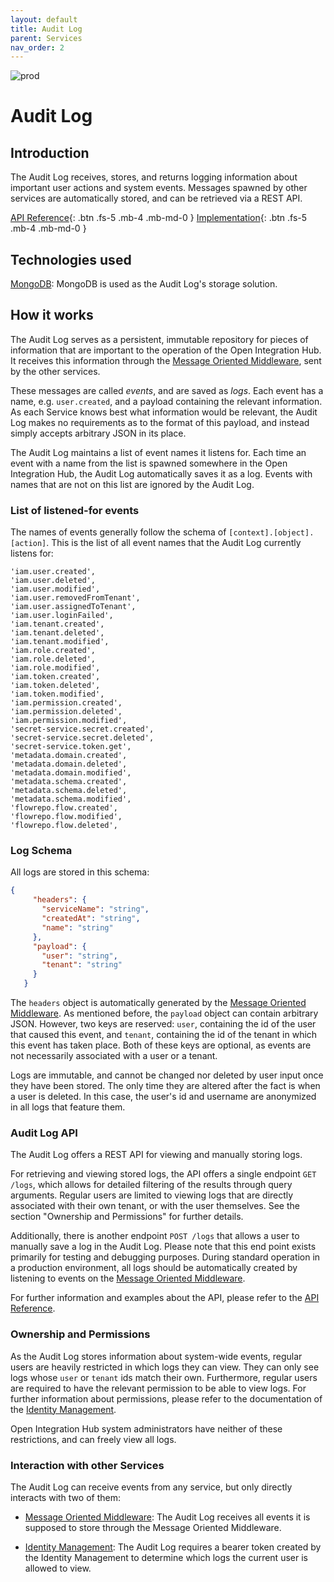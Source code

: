 ```yaml
---
layout: default
title: Audit Log
parent: Services
nav_order: 2
---
```


<!-- Description Guidelines

Please note:
Use the full links to reference other files or images! Relative links will not work under our theme settings settings.
-->

<!-- please choose the appropriate batch and delete/comment the others  -->
![prod](https://img.shields.io/badge/Status-Production-brightgreen.svg)


# **Audit Log** <!-- make sure spelling is consistent with other sources and within this document -->

## Introduction
<!-- 2 sentences: what does it do and how -->

The Audit Log receives, stores, and returns logging information about important user actions and system events. Messages spawned by other services are automatically stored, and can be retrieved via a REST API.

[API Reference](http://auditlog.openintegrationhub.com/api-docs/){: .btn .fs-5 .mb-4 .mb-md-0 }
[Implementation](https://github.com/openintegrationhub/openintegrationhub/tree/master/services/audit-log){: .btn .fs-5 .mb-4 .mb-md-0 }
<!--[Service File](){: .btn .fs-5 .mb-4 .mb-md-0 }-->

## Technologies used
<!-- please name and elaborate on other technologies or standards the service uses -->
[MongoDB](https://www.mongodb.com/): MongoDB is used as the Audit Log's storage solution.

## How it works
<!-- describe core functionalities and underlying concepts in more detail -->
The Audit Log serves as a persistent, immutable repository for pieces of information that are important to the operation of the Open Integration Hub. It receives this information through the [Message Oriented Middleware](https://openintegrationhub.github.io//docs/Services/MessageOrientedMiddleware.html), sent by the other services.

These messages are called *events*, and are saved as *logs*. Each event has a name, e.g. `user.created`, and a payload containing the relevant information. As each Service knows best what information would be relevant, the Audit Log makes no requirements as to the format of this payload, and instead simply accepts arbitrary JSON in its place.

The Audit Log maintains a list of event names it listens for. Each time an event with a name from the list is spawned somewhere in the Open Integration Hub, the Audit Log automatically saves it as a log. Events with names that are not on this list are ignored by the Audit Log.

### List of listened-for events
The names of events generally follow the schema of `[context].[object].[action]`. This is the list of all event names that the Audit Log currently listens for:

```
'iam.user.created',
'iam.user.deleted',
'iam.user.modified',
'iam.user.removedFromTenant',
'iam.user.assignedToTenant',
'iam.user.loginFailed',
'iam.tenant.created',
'iam.tenant.deleted',
'iam.tenant.modified',
'iam.role.created',
'iam.role.deleted',
'iam.role.modified',
'iam.token.created',
'iam.token.deleted',
'iam.token.modified',
'iam.permission.created',
'iam.permission.deleted',
'iam.permission.modified',
'secret-service.secret.created',
'secret-service.secret.deleted',
'secret-service.token.get',
'metadata.domain.created',
'metadata.domain.deleted',
'metadata.domain.modified',
'metadata.schema.created',
'metadata.schema.deleted',
'metadata.schema.modified',
'flowrepo.flow.created',
'flowrepo.flow.modified',
'flowrepo.flow.deleted',
```

### Log Schema
All logs are stored in this schema:
```json
{
     "headers": {
       "serviceName": "string",
       "createdAt": "string",
       "name": "string"
     },
     "payload": {
       "user": "string",
       "tenant": "string"
     }
   }
```
The `headers` object is automatically generated by the [Message Oriented Middleware](https://openintegrationhub.github.io//docs/Services/MessageOrientedMiddleware.html). As mentioned before, the `payload` object can contain arbitrary JSON. However, two keys are reserved: `user`, containing the id of the user that caused this event, and `tenant`, containing the id of the tenant in which this event has taken place. Both of these keys are optional, as events are not necessarily associated with a user or a tenant.

Logs are immutable, and cannot be changed nor deleted by user input once they have been stored. The only time they are altered after the fact is when a user is deleted. In this case, the user's id and username are anonymized in all logs that feature them.

### Audit Log API
The Audit Log offers a REST API for viewing and manually storing logs.

For retrieving and viewing stored logs, the API offers a single endpoint `GET /logs`, which allows for detailed filtering of the results through query arguments. Regular users are limited to viewing logs that are directly associated with their own tenant, or with the user themselves. See the section "Ownership and Permissions" for further details.

Additionally, there is another endpoint `POST /logs` that allows a user to manually save a log in the Audit Log. Please note that this end point exists primarily for testing and debugging purposes. During standard operation in a production environment, all logs should be automatically created by listening to events on the [Message Oriented Middleware](https://openintegrationhub.github.io//docs/Services/MessageOrientedMiddleware.html).

For further information and examples about the API, please refer to the [API Reference](http://auditlog.openintegrationhub.com/api-docs/).

### Ownership and Permissions
As the Audit Log stores information about system-wide events, regular users are heavily restricted in which logs they can view. They can only see logs whose `user` or `tenant` ids match their own. Furthermore, regular users are required to have the relevant permission to be able to view logs. For further information about permissions, please refer to the documentation of the [Identity Management](https://openintegrationhub.github.io//docs/Services/IdentityManagement.html).

Open Integration Hub system administrators have neither of these restrictions, and can freely view all logs.

### Interaction with other Services
The Audit Log can receive events from any service, but only directly interacts with two of them:

- [Message Oriented Middleware](https://openintegrationhub.github.io//docs/Services/MessageOrientedMiddleware.html): The Audit Log receives all events it is supposed to store through the Message Oriented Middleware.

- [Identity Management](https://openintegrationhub.github.io//docs/Services/IdentityManagement.html): The Audit Log requires a bearer token created by the Identity Management to determine which logs the current user is allowed to view.
